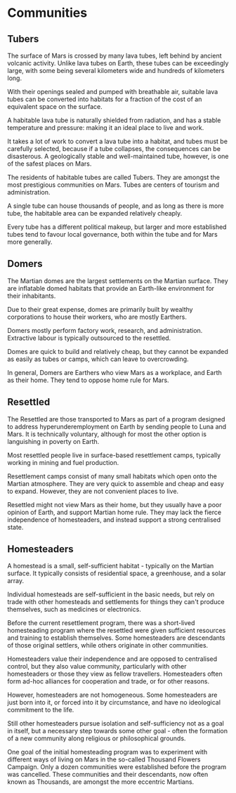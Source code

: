 # Communities

## Tubers

The surface of Mars is crossed by many lava tubes, left
behind by ancient volcanic activity. Unlike lava tubes on
Earth, these tubes can be exceedingly large, with some being
several kilometers wide and hundreds of kilometers long.

With their openings sealed and pumped with breathable air,
suitable lava tubes can be converted into habitats for a
fraction of the cost of an equivalent space on the surface.

A habitable lava tube is naturally shielded from radiation,
and has a stable temperature and pressure: making it an
ideal place to live and work.

It takes a lot of work to convert a lava tube into a
habitat, and tubes must be carefully selected, because if a
tube collapses, the consequences can be disasterous. A
geologically stable and well-maintained tube, however, is
one of the safest places on Mars.

The residents of habitable tubes are called Tubers. They are
amongst the most prestigious communities on Mars. Tubes are
centers of tourism and administration.

A single tube can house thousands of people, and as long as
there is more tube, the habitable area can be expanded
relatively cheaply.

Every tube has a different political makeup, but larger and
more established tubes tend to favour local governance, both
within the tube and for Mars more generally.

## Domers

The Martian domes are the largest settlements on the Martian
surface. They are inflatable domed habitats that provide an
Earth-like environment for their inhabitants.

Due to their great expense, domes are primarily built by
wealthy corporations to house their workers, who are
mostly Earthers.

Domers mostly perform factory work, research, and
administration. Extractive labour is typically outsourced to
the resettled.

Domes are quick to build and relatively cheap, but they
cannot be expanded as easily as tubes or camps, which can
leave to overcrowding.

In general, Domers are Earthers who view Mars as a
workplace, and Earth as their home. They tend to oppose home
rule for Mars.

## Resettled

The Resettled are those transported to Mars as part of a
program designed to address hyperunderemployment on Earth by
sending people to Luna and Mars. It is technically
voluntary, although for most the other option is languishing
in poverty on Earth.

Most resettled people live in surface-based resettlement
camps, typically working in mining and fuel production.

Resettlement camps consist of many small habitats which open
onto the Martian atmosphere. They are very quick to assemble
and cheap and easy to expand. However, they are not
convenient places to live.

Resettled might not view Mars as their home, but they
usually have a poor opinion of Earth, and support Martian
home rule. They may lack the fierce independence of
homesteaders, and instead support a strong centralised
state.

## Homesteaders

A homestead is a small, self-sufficient habitat - typically
on the Martian surface. It typically consists of residential
space, a greenhouse, and a solar array.

Individual homesteads are self-sufficient in the basic
needs, but rely on trade with other homesteads and
settlements for things they can't produce themselves, such
as medicines or electronics.

Before the current resettlement program, there was a
short-lived homesteading program where the resettled were
given sufficient resources and training to establish
themselves. Some homesteaders are descendants of those
original settlers, while others originate in other
communities.

Homesteaders value their independence and are opposed to
centralised control, but they also value community,
particularly with other homesteaders or those they view as
fellow travellers. Homesteaders often form ad-hoc alliances
for cooperation and trade, or for other reasons.

However, homesteaders are not homogeneous. Some homesteaders
are just born into it, or forced into it by circumstance,
and have no ideological commitment to the life.

Still other homesteaders pursue isolation and
self-sufficiency not as a goal in itself, but a necessary
step towards some other goal - often the formation of a new
community along religious or philosophical grounds.

One goal of the initial homesteading program was to
experiment with different ways of living on Mars in the
so-called Thousand Flowers Campaign. Only a dozen
communities were established before the program was
cancelled. These communities and their descendants, now
often known as Thousands, are amongst the more eccentric
Martians.
